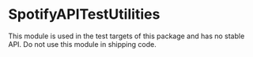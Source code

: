 # SpotifyAPITestUtilities

This module is used in the test targets of this package and has no stable API. Do not use this module in shipping code.
